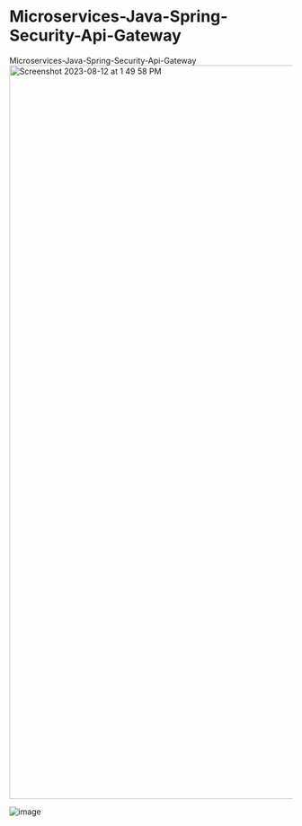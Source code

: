 # Microservices-Java-Spring-Security-Api-Gateway
Microservices-Java-Spring-Security-Api-Gateway
<img width="1306" alt="Screenshot 2023-08-12 at 1 49 58 PM" src="https://github.com/amresh474/Microservices-Java-Spring-Security-Api-Gateway/assets/57634167/a588daee-e9f4-4692-86f8-bf69e723ac96">


![image](https://github.com/amresh474/Microservices-Java-Spring-Security-Api-Gateway/assets/57634167/466ca3d8-c6a1-4d39-bdd3-fcad16ddf218)
